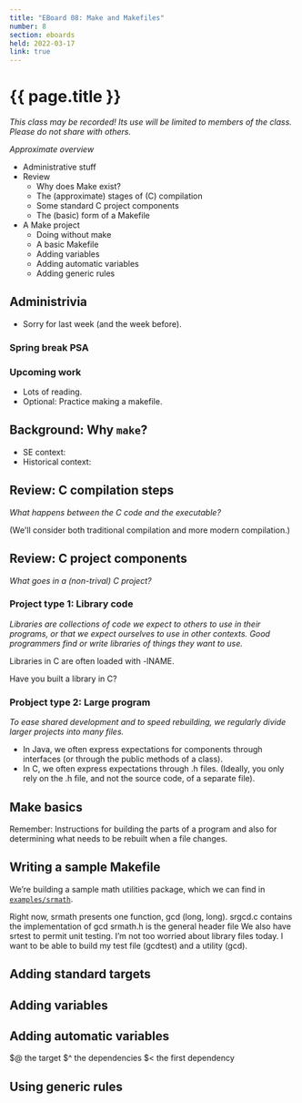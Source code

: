 ```yaml
---
title: "EBoard 08: Make and Makefiles"
number: 8
section: eboards
held: 2022-03-17
link: true
---
```

# {{ page.title }}

_This class may be recorded!  Its use will be limited to members
of the class.  Please do not share with others._

_Approximate overview_

* Administrative stuff
* Review
    * Why does Make exist?
    * The (approximate) stages of (C) compilation
    * Some standard C project components
    * The (basic) form of a Makefile
* A Make project
    * Doing without make
    * A basic Makefile
    * Adding variables
    * Adding automatic variables
    * Adding generic rules

Administrivia
-------------

* Sorry for last week (and the week before).

### Spring break PSA


### Upcoming work

* Lots of reading.
* Optional: Practice making a makefile.

Background: Why `make`?
-----------------------

* SE context:
* Historical context:

Review: C compilation steps
---------------------------

_What happens between the C code and the executable?_

(We'll consider both traditional compilation and more modern compilation.)

Review: C project components
----------------------------

_What goes in a (non-trival) C project?_

### Project type 1: Library code

_Libraries are collections of code we expect to others to use in
their programs, or that we expect ourselves to use in other contexts.
Good programmers find or write libraries of things they want to
use._

Libraries in C are often loaded with -lNAME.

Have you built a library in C?

###  Probject type 2: Large program

_To ease shared development and to speed rebuilding, we regularly divide
larger projects into many files._

* In Java, we often express expectations for components through interfaces 
  (or through the public methods of a class).
* In C, we often express expectations through .h files.  (Ideally,
  you only rely on the .h file, and not the source code, of a separate
  file).

Make basics
-----------

Remember: Instructions for building the parts of a program and also for
determining what needs to be rebuilt when a file changes.

Writing a sample Makefile
-------------------------

We’re building a sample math utilities package, which we can find in 
[`examples/srmath`](../examples/srmath/).

Right now, srmath presents one function, gcd (long, long).
srgcd.c contains the implementation of gcd
srmath.h is the general header file
We also have srtest to permit unit testing.
I’m not too worried about library files today.
I want to be able to build my test file (gcdtest) and a utility (gcd).

Adding standard targets
-----------------------

Adding variables
----------------

Adding automatic variables
--------------------------

$@ the target
$^ the dependencies
$< the first dependency

Using generic rules
-------------------

